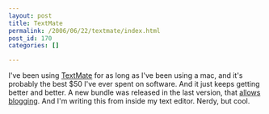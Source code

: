 ```yaml
---
layout: post
title: TextMate
permalink: /2006/06/22/textmate/index.html
post_id: 170
categories: []

---
```


 I've been using <a href="http://www.macromates.com">TextMate</a> for as long as I've been using a mac, and it's probably the best $50 I've ever spent on software. And it just keeps getting better and better. A new bundle was released in the last version, that <a href="http://macromates.com/blog/archives/2006/06/19/blogging-from-textmate/">allows blogging</a>. And I'm writing this from inside my text editor. Nerdy, but cool.

